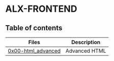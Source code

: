 # ALX-FRONTEND

## Table of contents
Files | Description
----- | -----------
[0x00-html_advanced](0x00-html_advanced) | Advanced HTML
